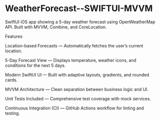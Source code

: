 # WeatherForecast--SWIFTUI-MVVM
SwiftUI iOS app showing a 5-day weather forecast using OpenWeatherMap API. Built with MVVM, Combine, and CoreLocation.

Features

Location-based Forecasts — Automatically fetches the user’s current location.

5-Day Forecast View — Displays temperature, weather icons, and conditions for the next 5 days.

Modern SwiftUI UI — Built with adaptive layouts, gradients, and rounded cards.

MVVM Architecture — Clean separation between business logic and UI.

Unit Tests Included — Comprehensive test coverage with mock services.

Continuous Integration (CI) — GitHub Actions workflow for linting and testing.



